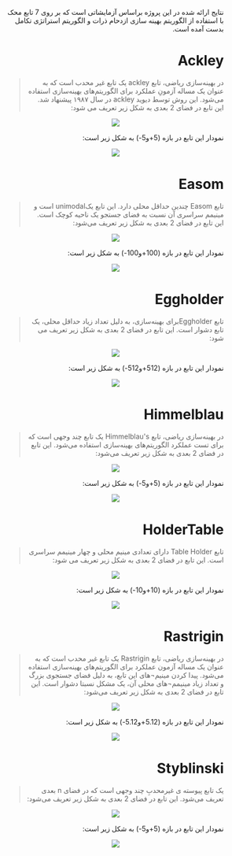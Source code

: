 
<ul  dir='rtl' align='right'>

  نتایج ارائه شده در این پروژه براساس آزمایشاتی است که بر روی 7 تابع محک با استفاده از الگوریتم بهینه سازی ازدحام ذرات و الگوریتم استراتژی تکامل بدست آمده است.
  
 # Ackley
 <blockquote>
 در بهینه‌سازی ریاضی، تابع  ackley یک تابع غیر محدب است که به عنوان یک مساله آزمونِ عملکرد برای الگوریتم‌های بهینه‌سازی استفاده می‌شود. این روش توسط دیوید ackley در سال ۱۹۸۷ پیشنهاد شد. این تابع در فضای 2 بعدی به شکل زیر تعریف می شود:
  </blockquote>
  
 <p align="center">
  <img src="/image/Ackley_Function.jpg">
</p>
 
 نمودار این تابع در بازه (5+و5-) به شکل زیر است:
 
 <p align="center">
  <img src="/image/AckleyFunction.png">
</p>

# Easom
 <blockquote>
تابع Easom  چندین حداقل محلی دارد. این تابع یکunimodal  است و مینیمم سراسری آن نسبت به فضای جستجو یک ناحیه کوچک است. این تابع در فضای 2 بعدی به شکل زیر تعریف می‌شود:
</blockquote>

 <p align="center">
  <img src="/image/Easom_Function.jpg">
</p>
 
نمودار این تابع در بازه (100+و100-) به شکل زیر است:
 
 <p align="center">
  <img src="/image/EasomFunction.png">
</p>

# Eggholder
 <blockquote>
تابع  Eggholderبرای بهینه‌سازی، به دلیل تعداد زیاد حداقل محلی، یک تابع دشوار است. این تابع در فضای 2 بعدی به شکل زیر تعریف می شود:
</blockquote>

 <p align="center">
  <img src="/image/Eggholder_Function.jpg">
</p>
 
نمودار این تابع در بازه (512+و512-) به شکل زیر است:
 
 <p align="center">
  <img src="/image/EggholderFunction.png">
</p>

# Himmelblau
 <blockquote>
در بهینه‌سازی ریاضی، تابع Himmelblau's یک تابع چند وجهی است که برای تست عملکرد الگوریتم‌های بهینه‌سازی استفاده می‌شود.  این تابع در فضای 2 بعدی به شکل زیر تعریف می‌شود:
</blockquote>

 <p align="center">
  <img src="/image/Himmelblau_Function.jpg">
</p>
 
نمودار این تابع در بازه (5+و5-) به شکل زیر است:
 
 <p align="center">
  <img src="/image/HimmelblauFunction.png">
</p>

# HolderTable
 <blockquote>
تابع  Table Holder دارای تعدادی مینیم محلی و چهار مینیمم سراسری است. این تابع در فضای 2 بعدی به شکل زیر تعریف می شود:
</blockquote>

 <p align="center">
  <img src="/image/HolderTable_Function.jpg">
</p>
 
نمودار این تابع در بازه (10+و10-) به شکل زیر است:
 
 <p align="center">
  <img src="/image/HolderTableFunction.png">
</p>

# Rastrigin
 <blockquote>
در بهینه‌سازی ریاضی، تابع  Rastrigin یک تابع غیر محدب است که به عنوان یک مساله آزمون عملکرد برای الگوریتم‌های بهینه‌سازی استفاده می‌شود. پیدا کردن مینیم¬های این تابع، به دلیل فضای جستجوی بزرگ و تعداد زیاد مینیمم¬های محلی آن، یک مشکل نسبتا دشوار است. این تابع در فضای 2 بعدی به شکل زیر تعریف می‌شود:
</blockquote>

 <p align="center">
  <img src="/image/Rastrigin_Function.jpg">
</p>
 
نمودار این تابع در بازه (5.12+و5.12-) به شکل زیر است:
 
 <p align="center">
  <img src="/image/RastriginFunction.png">
</p>

# Styblinski
 <blockquote>
یک تابع پیوسته ی غیرمحدبِ چند وجهی است که در فضای n بعدی تعریف می‌شود. این تابع در فضای 2 بعدی به شکل زیر تعریف می‌شود:
</blockquote>

 <p align="center">
  <img src="/image/Styblinski_Function.jpg">
</p>
 
نمودار این تابع در بازه (5+و5-) به شکل زیر است:
 
 <p align="center">
  <img src="/image/StyblinskiFunction.png">
</p>

</ul >
